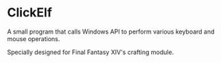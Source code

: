# ClickElf

A small program that calls Windows API to perform various keyboard and mouse operations.

Specially designed for Final Fantasy XIV's crafting module.
